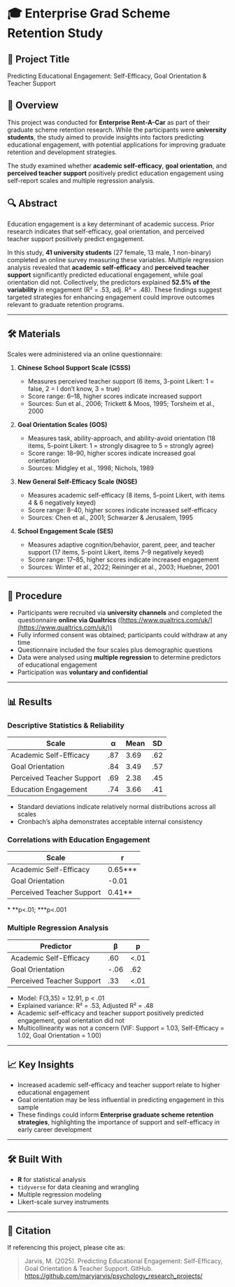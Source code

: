 # 🎓 Enterprise Grad Scheme Retention Study

## 🧠 Project Title
Predicting Educational Engagement: Self-Efficacy, Goal Orientation & Teacher Support  

## 📘 Overview
This project was conducted for **Enterprise Rent-A-Car** as part of their graduate scheme retention research. While the participants were **university students**, the study aimed to provide insights into factors predicting educational engagement, with potential applications for improving graduate retention and development strategies.

The study examined whether **academic self-efficacy**, **goal orientation**, and **perceived teacher support** positively predict education engagement using self-report scales and multiple regression analysis.

## 🔍 Abstract
Education engagement is a key determinant of academic success. Prior research indicates that self-efficacy, goal orientation, and perceived teacher support positively predict engagement.  

In this study, **41 university students** (27 female, 13 male, 1 non-binary) completed an online survey measuring these variables. Multiple regression analysis revealed that **academic self-efficacy** and **perceived teacher support** significantly predicted educational engagement, while goal orientation did not. Collectively, the predictors explained **52.5% of the variability** in engagement (R² = .53, adj. R² = .48). These findings suggest targeted strategies for enhancing engagement could improve outcomes relevant to graduate retention programs.

---

## 🛠 Materials
Scales were administered via an online questionnaire:

1. **Chinese School Support Scale (CSSS)**  
   - Measures perceived teacher support (6 items, 3-point Likert: 1 = false, 2 = I don’t know, 3 = true)  
   - Score range: 6–18, higher scores indicate increased support  
   - Sources: Sun et al., 2006; Trickett & Moos, 1995; Torsheim et al., 2000  

2. **Goal Orientation Scales (GOS)**  
   - Measures task, ability-approach, and ability-avoid orientation (18 items, 5-point Likert: 1 = strongly disagree to 5 = strongly agree)  
   - Score range: 18–90, higher scores indicate increased goal orientation  
   - Sources: Midgley et al., 1998; Nichols, 1989  

3. **New General Self-Efficacy Scale (NGSE)**  
   - Measures academic self-efficacy (8 items, 5-point Likert, with items 4 & 6 negatively keyed)  
   - Score range: 8–40, higher scores indicate increased self-efficacy  
   - Sources: Chen et al., 2001; Schwarzer & Jerusalem, 1995  

4. **School Engagement Scale (SES)**  
   - Measures adaptive cognition/behavior, parent, peer, and teacher support (17 items, 5-point Likert, items 7–9 negatively keyed)  
   - Score range: 17–85, higher scores indicate increased engagement  
   - Sources: Winter et al., 2022; Reininger et al., 2003; Huebner, 2001  

---

## 🧪 Procedure
- Participants were recruited via **university channels** and completed the questionnaire **online via Qualtrics** ([https://www.qualtrics.com/uk/](https://www.qualtrics.com/uk/))  
- Fully informed consent was obtained; participants could withdraw at any time  
- Questionnaire included the four scales plus demographic questions  
- Data were analysed using **multiple regression** to determine predictors of educational engagement  
- Participation was **voluntary and confidential**  

---

## 📊 Results

### Descriptive Statistics & Reliability

| Scale                   | α    | Mean | SD  |
|-------------------------|------|------|-----|
| Academic Self-Efficacy  | .87  | 3.69 | .62 |
| Goal Orientation        | .84  | 3.49 | .57 |
| Perceived Teacher Support| .69 | 2.38 | .45 |
| Education Engagement    | .74  | 3.66 | .41 |

- Standard deviations indicate relatively normal distributions across all scales  
- Cronbach’s alpha demonstrates acceptable internal consistency  

### Correlations with Education Engagement

| Scale                   | r       |
|-------------------------|---------|
| Academic Self-Efficacy  | 0.65*** |
| Goal Orientation        | -0.01   |
| Perceived Teacher Support| 0.41** |

\* **p<.01; ***p<.001  

### Multiple Regression Analysis

| Predictor                | β    | p    |
|--------------------------|------|------|
| Academic Self-Efficacy   | .60  | <.01 |
| Goal Orientation         | -.06 | .62  |
| Perceived Teacher Support | .33  | <.01 |

- Model: F(3,35) = 12.91, p < .01  
- Explained variance: R² = .53, Adjusted R² = .48  
- Academic self-efficacy and teacher support positively predicted engagement, goal orientation did not  
- Multicollinearity was not a concern (VIF: Support = 1.03, Self-Efficacy = 1.02, Goal Orientation = 1.00)  

---

## 📈 Key Insights
- Increased academic self-efficacy and teacher support relate to higher educational engagement  
- Goal orientation may be less influential in predicting engagement in this sample  
- These findings could inform **Enterprise graduate scheme retention strategies**, highlighting the importance of support and self-efficacy in early career development  

---

## 🛠 Built With
- **R** for statistical analysis  
- `tidyverse` for data cleaning and wrangling  
- Multiple regression modeling  
- Likert-scale survey instruments  

---

## 📜 Citation
If referencing this project, please cite as:  

> Jarvis, M. (2025). Predicting Educational Engagement: Self-Efficacy, Goal Orientation & Teacher Support. GitHub. https://github.com/maryjarvis/psychology_research_projects/

